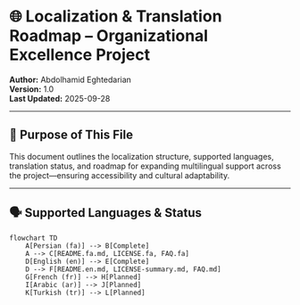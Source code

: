 # 🌐 Localization & Translation Roadmap – Organizational Excellence Project  
**Author:** Abdolhamid Eghtedarian  
**Version:** 1.0  
**Last Updated:** 2025-09-28  

---

## 🎯 Purpose of This File

This document outlines the localization structure, supported languages, translation status, and roadmap for expanding multilingual support across the project—ensuring accessibility and cultural adaptability.

---

## 🗣️ Supported Languages & Status

```mermaid
flowchart TD
    A[Persian (fa)] --> B[Complete]
    A --> C[README.fa.md, LICENSE.fa, FAQ.fa]
    D[English (en)] --> E[Complete]
    D --> F[README.en.md, LICENSE-summary.md, FAQ.md]
    G[French (fr)] --> H[Planned]
    I[Arabic (ar)] --> J[Planned]
    K[Turkish (tr)] --> L[Planned]
